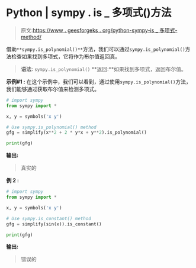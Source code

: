 # Python | sympy . is _ 多项式()方法

> 原文:[https://www . geesforgeks . org/python-sympy-is _ 多项式-method/](https://www.geeksforgeeks.org/python-sympy-is_polynomial-method/)

借助`**sympy.is_polynomial()**`方法，我们可以通过`sympy.is_polynomial()`方法检查如果找到多项式，它将作为布尔值返回真。

> **语法:** `sympy.is_polynomial()`
> **返回:**如果找到多项式，返回布尔值。

**示例#1 :**
在这个示例中，我们可以看到，通过使用`sympy.is_polynomial()`方法，我们能够通过获取布尔值来检测多项式。

```py
# import sympy
from sympy import * 

x, y = symbols('x y')

# Use sympy.is_polynomial() method
gfg = simplify(x**2 + 2 * y*x + y**2).is_polynomial()

print(gfg)
```

**输出:**

> 真实的

**例 2 :**

```py
# import sympy
from sympy import * 

x, y = symbols('x y')

# Use sympy.is_constant() method
gfg = simplify(sin(x)).is_constant()

print(gfg)
```

**输出:**

> 错误的